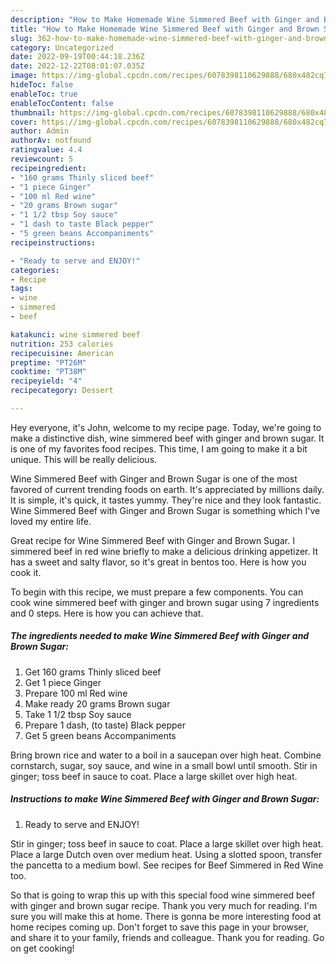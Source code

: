 ```yaml
---
description: "How to Make Homemade Wine Simmered Beef with Ginger and Brown Sugar"
title: "How to Make Homemade Wine Simmered Beef with Ginger and Brown Sugar"
slug: 362-how-to-make-homemade-wine-simmered-beef-with-ginger-and-brown-sugar
category: Uncategorized
date: 2022-09-19T00:44:18.236Z
date: 2022-12-22T08:01:07.035Z
image: https://img-global.cpcdn.com/recipes/6078398110629888/680x482cq70/wine-simmered-beef-with-ginger-and-brown-sugar-recipe-main-photo.jpg
hideToc: false
enableToc: true
enableTocContent: false
thumbnail: https://img-global.cpcdn.com/recipes/6078398110629888/680x482cq70/wine-simmered-beef-with-ginger-and-brown-sugar-recipe-main-photo.jpg
cover: https://img-global.cpcdn.com/recipes/6078398110629888/680x482cq70/wine-simmered-beef-with-ginger-and-brown-sugar-recipe-main-photo.jpg
author: Admin
authorAv: notfound
ratingvalue: 4.4
reviewcount: 5
recipeingredient:
- "160 grams Thinly sliced beef"
- "1 piece Ginger"
- "100 ml Red wine"
- "20 grams Brown sugar"
- "1 1/2 tbsp Soy sauce"
- "1 dash to taste Black pepper"
- "5 green beans Accompaniments"
recipeinstructions:

- "Ready to serve and ENJOY!"
categories:
- Recipe
tags:
- wine
- simmered
- beef

katakunci: wine simmered beef 
nutrition: 253 calories
recipecuisine: American
preptime: "PT26M"
cooktime: "PT38M"
recipeyield: "4"
recipecategory: Dessert

---
```



Hey everyone, it's John, welcome to my recipe page. Today, we're going to make a distinctive dish, wine simmered beef with ginger and brown sugar. It is one of my favorites food recipes. This time, I am going to make it a bit unique. This will be really delicious.

Wine Simmered Beef with Ginger and Brown Sugar is one of the most favored of current trending foods on earth. It's appreciated by millions daily. It is simple, it's quick, it tastes yummy. They're nice and they look fantastic. Wine Simmered Beef with Ginger and Brown Sugar is something which I've loved my entire life.

Great recipe for Wine Simmered Beef with Ginger and Brown Sugar. I simmered beef in red wine briefly to make a delicious drinking appetizer. It has a sweet and salty flavor, so it&#39;s great in bentos too. Here is how you cook it.


To begin with this recipe, we must prepare a few components. You can cook wine simmered beef with ginger and brown sugar using 7 ingredients and 0 steps. Here is how you can achieve that.

<!--inarticleads1-->

##### The ingredients needed to make Wine Simmered Beef with Ginger and Brown Sugar:

1. Get 160 grams Thinly sliced beef
1. Get 1 piece Ginger
1. Prepare 100 ml Red wine
1. Make ready 20 grams Brown sugar
1. Take 1 1/2 tbsp Soy sauce
1. Prepare 1 dash, (to taste) Black pepper
1. Get 5 green beans Accompaniments


Bring brown rice and water to a boil in a saucepan over high heat. Combine cornstarch, sugar, soy sauce, and wine in a small bowl until smooth. Stir in ginger; toss beef in sauce to coat. Place a large skillet over high heat. 

<!--inarticleads2-->

##### Instructions to make Wine Simmered Beef with Ginger and Brown Sugar:


1. Ready to serve and ENJOY!

Stir in ginger; toss beef in sauce to coat. Place a large skillet over high heat. Place a large Dutch oven over medium heat. Using a slotted spoon, transfer the pancetta to a medium bowl. See recipes for Beef Simmered in Red Wine too. 

So that is going to wrap this up with this special food wine simmered beef with ginger and brown sugar recipe. Thank you very much for reading. I'm sure you will make this at home. There is gonna be more interesting food at home recipes coming up. Don't forget to save this page in your browser, and share it to your family, friends and colleague. Thank you for reading. Go on get cooking!
